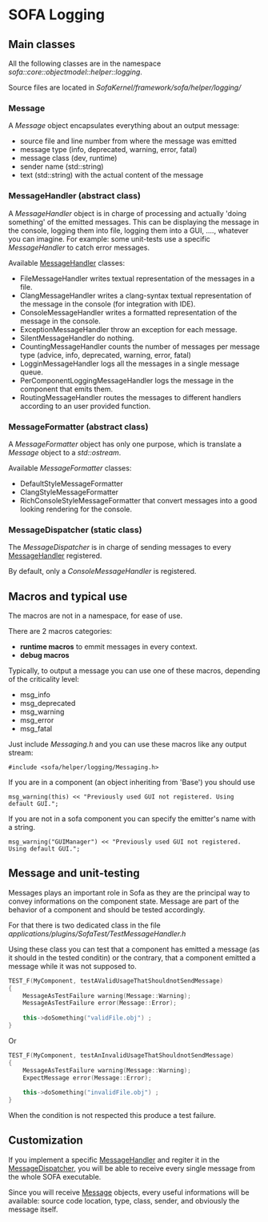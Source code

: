 # SOFA Logging


## Main classes 

All the following classes are in the namespace *sofa::core::objectmodel::helper::logging*.

Source files are located in *SofaKernel/framework/sofa/helper/logging/* 

### Message

A *Message* object encapsulates everything about an output message:

* source file and line number from where the message was emitted
* message type (info, deprecated, warning, error, fatal)
* message class (dev, runtime)
* sender name (std::string) 
* text (std::string) with the actual content of the message


### MessageHandler (abstract class)

A *MessageHandler* object is in charge of processing and actually 'doing something' of the emitted messages. This can be displaying the message in the console, logging them into file, logging them into a GUI, ...., whatever you can imagine. For example: some unit-tests use a specific *MessageHandler* to catch error messages.

Available [MessageHandler](#MessageHandler) classes:

* FileMessageHandler writes textual representation of the messages in a file. 
* ClangMessageHandler writes a clang-syntax textual representation of the message in the console (for integration with IDE). 
* ConsoleMessageHandler writes a formatted representation of the message in the console. 
* ExceptionMessageHandler throw an exception for each message. 
* SilentMessageHandler  do nothing. 
* CountingMessageHandler counts the number of messages per message type (advice, info, deprecated, warning, error, fatal)
* LogginMessageHandler logs all the messages in a single message queue. 
* PerComponentLoggingMessageHandler logs the message in the component that emits them. 
* RoutingMessageHandler routes the messages to different handlers according to an user provided function.

### MessageFormatter (abstract class)

A *MessageFormatter* object has only one purpose, which is translate a *Message* object to a *std::ostream*.

Available *MessageFormatter* classes:

* DefaultStyleMessageFormatter
* ClangStyleMessageFormatter
* RichConsoleStyleMessageFormatter that convert messages into a good looking rendering for the console.

### MessageDispatcher (static class)

The *MessageDispatcher* is in charge of sending messages to every [MessageHandler](#MessageHandler) registered.

By default, only a *ConsoleMessageHandler* is registered.

## Macros and typical use

The macros are not in a namespace, for ease of use. 

There are 2 macros categories:

* **runtime macros** to emmit messages in every context.
* **debug macros** 

Typically, to output a message you can use one of these macros, depending of the criticality level:

* msg_info
* msg_deprecated
* msg_warning
* msg_error
* msg_fatal

Just include *Messaging.h* and you can use these macros like any output stream:

```
#include <sofa/helper/logging/Messaging.h>
```

If you are in a component (an object inheriting from 'Base') you should use
```
msg_warning(this) << "Previously used GUI not registered. Using default GUI.";
```

If you are not in a sofa component you can specify the emitter's name with a string. 

```
msg_warning("GUIManager") << "Previously used GUI not registered. Using default GUI.";
```

## Message and unit-testing
Messages plays an important role in Sofa as they are the principal way to convey informations on the 
component state. Message are part of the behavior of a component and should be tested accordingly. 

For that there is two dedicated class in the file *applications/plugins/SofaTest/TestMessageHandler.h*

Using these class you can test that a component has emitted a message (as it should in the tested conditin) or the contrary, 
that a component emitted a message while it was not supposed to. 

```cpp
TEST_F(MyComponent, testAValidUsageThatShouldnotSendMessage)
{
	MessageAsTestFailure warning(Message::Warning);
	MessageAsTestFailure error(Message::Error);
	
	this->doSomething("validFile.obj") ;
}

``` 

Or
```cpp
TEST_F(MyComponent, testAnInvalidUsageThatShouldnotSendMessage)
{
	MessageAsTestFailure warning(Message::Warning);
	ExpectMessage error(Message::Error);
	
	this->doSomething("invalidFile.obj") ; 
}

``` 

When the condition is not respected this produce a test failure. 

## Customization
If you implement a specific [MessageHandler](#MessageHandler) and regiter it in the [MessageDispatcher](#MessageDispatcher), you will be able to receive every single message from the whole SOFA executable. 

Since you will receive [Message](#Message) objects, every useful informations will be available: source code location, type, class, sender, and obviously the message itself.


